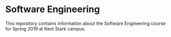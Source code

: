 # Software Engineering

This repository contains information about the Software Engineering course for Spring 2019 at Kent Stark campus.
